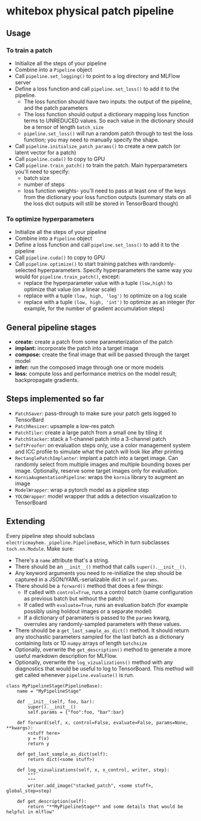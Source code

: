 # whitebox physical patch pipeline## Usage### To train a patch* Initialize all the steps of your pipeline* Combine into a `Pipeline` object* Call `pipeline.set_logging()` to point to a log directory and MLFlow server* Define a loss function and call `pipeline.set_loss()` to add it to the pipeline.   * The loss function should have two inputs: the output of the pipeline, and the patch parameters  * The loss function should output a dictionary mapping loss function terms to UNREDUCED values. So each value in the dictionary should be a tensor of length `batch_size`  * `pipeline.set_loss()` will run a random patch through to test the loss function; you may need to manually specify the shape.* Call `pipeline.initialize_patch_params()` to create a new patch (or latent vector for a patch)* Call `pipeline.cuda()` to copy to GPU* Call `pipeline.train_patch()` to train the patch. Main hyperparameters you'll need to specify:  * batch size  * number of steps  * loss function weights- you'll need to pass at least one of the keys from the dictionary your loss function outputs (summary stats on all the loss dict outputs will still be stored in TensorBoard though)### To optimize hyperparameters* Initialize all the steps of your pipeline* Combine into a `Pipeline` object* Define a loss function and call `pipeline.set_loss()` to add it to the pipeline* Call `pipeline.cuda()` to copy to GPU* Call `pipeline.optimize()` to start training patches with randomly-selected hyperparameters. Specify hyperparameters the same way you would for `pipeline.train_patch()`, except:  * replace the hyperparameter value with a tuple `(low,high)` to optimize that value (on a linear scale)  * replace with a tuple `(low, high, 'log')` to optimize on a log scale  * replace with a tuple `(low, high, 'int')` to optimize as an integer (for example, for the number of gradient accumulation steps)## General pipeline stages* **create:** create a patch from some parameterization of the patch* **implant:** incorporate the patch into a target image* **compose:** create the final image that will be passed through the target model* **infer:** run the composed image through one or more models* **loss:** compute loss and performance metrics on the model result; backpropagate gradients.## Steps implemented so far* `PatchSaver`: pass-through to make sure your patch gets logged to TensorBard* `PatchResizer`: upsample a low-res patch* `PatchTiler`: create a large patch from a small one by tiling it* `PatchStacker`: stack a 1-channel patch into a 3-channel patch* `SoftProofer`: on evaluation steps only, use a color management system and ICC profile to simulate what the patch will look like after printing* `RectanglePatchImplanter`: implant a patch into a target image. Can randomly select from multiple images and multiple bounding boxes per image. Optionally, reserve some target images only for evaluation.* `KorniaAugmentationPipeline`: wraps the `kornia` library to augment an image* `ModelWrapper`: wrap a pytorch model as a pipeline step* `YOLOWrapper`: model wrapper that adds a detection visualization to TensorBoard## ExtendingEvery pipeline step should subclass `electricmayhem._pipeline.PipelineBase`, which in turn subclasses `toch.nn.Module`. Make sure:* There's a `name` attribute that's a string.* There should be an `__init__()` method that calls `super().__init__()`. * Any keyword arguments you need to re-initialize the step should be captured in a JSON/YAML-serializable dict in `self.params`.* There should be a `forward()` method that does a few things:  * If called with `control=True`, runs a control batch (same configuration as previous batch but without the patch)  * If called with `evaluate=True`, runs an evaluation batch (for example possibly using holdout images or a separate model)  * If a dictionary of paramaters is passed to the `params` kwarg, overrules any randomly-sampled parameters with these values.* There should be a `get_last_sample_as_dict()` method. It should return any stochastic parameters sampled for the last batch as a dictionary containing lists or 1D `numpy` arrays of length `batchsize`* Optionally, overwrite the `get_description()` method to generate a more useful markdown description for MLFlow.* Optionally, overwrite the `log_vizualizations()` method with any diagnostics that would be useful to log to TensorBoard. This method will get called whenever `pipeline.evaluate()` is run.```class MyPipelineStage(PipelineBase):    name = "MyPipelineStage"    def __init__(self, foo, bar):        super().__init__()        self.params = {"foo":foo, "bar":bar}            def forward(self, x, control=False, evaluate=False, params=None, **kwargs):        <stuff here>        y = f(x)        return y            def get_last_sample_as_dict(self):        return dict(<some stuff>)            def log_vizualizations(self, x, x_control, writer, step):        """        """        writer.add_image("stacked_patch", <some stuff>, global_step=step)             def get_description(self):        return "**MyPipelineStage** and some details that would be helpful in mlflow"        ```
